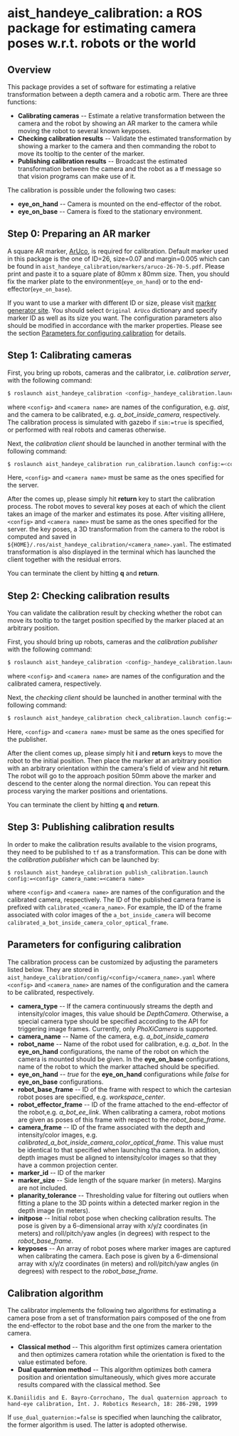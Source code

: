 aist_handeye_calibration: a ROS package for estimating camera poses w.r.t. robots or the world
==================================================

## Overview
This package provides a set of software for estimating a relative transformation between a depth camera and a robotic arm. There are three functions:

- **Calibrating cameras** -- Estimate a relative transformation between the camera and the robot by showing an AR marker to the camera while moving the robot to several known keyposes.
- **Checking calibration results** -- Validate the estimated transformation by showing a marker to the camera and then commanding the robot to move its tooltip to the center of the marker.
- **Publishing calibration results** -- Broadcast the estimated transformation between the camera and the robot as a tf message so that vision programs can make use of it.

The calibration is possible under the following two cases:

- **eye_on_hand** -- Camera is mounted on the end-effector of the robot.
- **eye_on_base** -- Camera is fixed to the stationary environment.

## Step 0: Preparing an AR marker

A square AR marker, [ArUco](http://www.uco.es/investiga/grupos/ava/node/26), is required for calibration. Default marker used in this package is the one of ID=26, size=0.07 and margin=0.005 which can be found in `aist_handeye_calibration/markers/aruco-26-70-5.pdf`. Please print and paste it to a square plate of 80mm x 80mm size. Then, you should fix the marker plate to the environment(`eye_on_hand`) or to the end-effector(`eye_on_base`).

If you want to use a marker with different ID or size, please visit [marker generator site](https://chev.me/arucogen). You should select `Original ArUco` dictionary and specify marker ID as well as its size you want.
The configuration parameters also should be modified in accordance with the marker properties. Please see the section [Parameters for configuring calibration](#Parameters) for details.

## Step 1: Calibrating cameras

First, you bring up robots, cameras and the calibrator, i.e. *calibration server*, with the following command:
```bash
$ roslaunch aist_handeye_calibration <config>_handeye_calibration.launch [sim:=true] camera_name:=<camera name>
```
where `<config>` and `<camera name>` are names of the configuration, e.g. *aist*, and the camera to be calibrated, e.g. *a_bot_inside_camera*, respectively. The calibration process is simulated with gazebo if `sim:=true` is specified, or performed with real robots and cameras otherwise.

Next, the *calibration client* should be launched in another terminal with the following command:
```bash
$ roslaunch aist_handeye_calibration run_calibration.launch config:=<config> camera_name:=<camera name>
```
Here, `<config>` and `<camera name>` must be same as the ones specified for the server.

After the comes up, please simply hit **return** key to start the calibration process. The robot moves to several key poses at each of which the client takes an image of the marker and estimates its pose. After visiting allHere, `<config>` and `<camera name>` must be same as the ones specified for the server. the key poses, a 3D transformation from the camera to the robot is computed and saved in `${HOME}/.ros/aist_handeye_calibration/<camera_name>.yaml`. The estimated transformation is also displayed in the terminal which has launched the client together with the residual errors.

You can terminate the client by hitting **q** and **return**.

## Step 2: Checking calibration results

You can validate the calibration result by checking whether the robot can move its tooltip to the target position specified by the marker placed at an arbitrary position.

First, you should bring up robots, cameras and the *calibration publisher* with the following command:
```bash
$ roslaunch aist_handeye_calibration <config>_handeye_calibration.launch [sim:=true] camera_name:=<camera name> check:=true
```
where `<config>` and `<camera name>` are names of the configuration and the calibrated camera, respectively.

Next, the *checking client* should be launched in another terminal with the following command:
```bash
$ roslaunch aist_handeye_calibration check_calibration.launch config:=<config> camera_name:=<camera name>
```
Here, `<config>` and `<camera name>` must be same as the ones specified for the publisher.

After the client comes up, please simply hit **i** and **return** keys to move the robot to the initial position. Then place the marker at an arbitrary position with an arbitrary orientation within the camera's field of view and hit **return**. The robot will go to the approach position 50mm above the marker and descend to the center along the normal direction. You can repeat this process varying the marker positions and orientations.

You can terminate the client by hitting **q** and **return**.

## Step 3: Publishing calibration results

In order to make the calibration results available to the vision programs, they need to be published to `tf` as a transformation. This can be done with the *calibration publisher* which can be launched by:
```
$ roslaunch aist_handeye_calibration publish_calibration.launch config:=<config> camera_name:=<camera name>
```
where `<config>` and `<camera name>` are names of the configuration and the calibrated camera, respectively. The ID of the published camera frame is prefixed with `calibrated_<camera_name>`. For example, the ID of the frame associated with color images of the `a_bot_inside_camera` will become `calibrated_a_bot_inside_camera_color_optical_frame`.

## Parameters for configuring calibration

The calibration process can be customized by adjusting the parameters listed below. They are stored in `aist_handeye_calibration/config/<config>/<camera_name>.yaml` where `<config>` and `<camera_name>` are names of the configuration and the camera to be calibrated, respectively.
- **camera_type** -- If the camera continuously streams the depth and intensity/color images, this value should be *DepthCamera*. Otherwise, a special camera type should be specified according to the API for triggering image frames. Currently, only *PhoXiCamera* is supported.
- **camera_name** -- Name of the camera, e.g. *a_bot_inside_camera*
- **robot_name** -- Name of the robot used for calibration, e.g. *a_bot*. In the **eye_on_hand** configurations, the name of the robot on which the camera is mounted should be given. In the **eye_on_base** configurations, name of the robot to which the marker attached should be specified.
- **eye_on_hand** -- *true* for the **eye_on_hand** configurations while *false* for **eye_on_base** configurations.
- **robot_base_frame** -- ID of the frame with respect to which the cartesian robot poses are specified, e.g. *workspace_center*.
- **robot_effector_frame** -- ID of the frame attached to the end-effector of the robot,e.g. *a_bot_ee_link*. When calibrating a camera, robot motions are given as poses of this frame with respect to the *robot_base_frame*.
- **camera_frame** -- ID of the frame associated with the depth and intensity/color images, e.g. *calibrated_a_bot_inside_camera_color_optical_frame*. This value must be identical to that specified when launching tha camera. In addition, depth images must be aligned to intensity/color images so that they have a common projection center.
- **marker_id** -- ID of the marker
- **marker_size** -- Side length of the square marker (in meters). Margins are not included.
- **planarity_tolerance** -- Thresholding value for filtering out outliers when fitting a plane to the 3D points within a detected marker region in the depth image (in meters).
- **initpose** -- Initial robot pose when checking calibration results. The pose is given by a 6-dimensional array with x/y/z coordinates (in meters) and roll/pitch/yaw angles (in degrees) with respect to the *robot_base_frame*.
- **keyposes** -- An array of robot poses where marker images are captured when calibrating the camera. Each pose is given by a 6-dimensional array with x/y/z coordinates (in meters) and roll/pitch/yaw angles (in degrees) with respect to the *robot_base_frame*.

## Calibration algorithm

The calibrator implements the following two algorithms for estimating a camera pose from a set of transformation pairs composed of the one from the end-effector to the robot base and the one from the marker to the camera.
- **Classical method** -- This algorithm first optimizes camera orientation and then optimizes camera rotation while the orientation is fixed to the value estimated before.
- **Dual quaternion method** -- This algorithm optimizes both camera position and orientation simultaneously, which gives more accurate results compared with the classical method. See
```
K.Daniilidis and E. Bayro-Corrochano, The dual quaternion approach to hand-eye calibration, Int. J. Robotics Research, 18: 286-298, 1999
```
If `use_dual_quaternion:=false` is specified when launching the calibrator, the former algorithm is used. The latter is adopted otherwise.